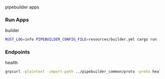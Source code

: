pipebuilder apps
### Run Apps
builder
```sh
RUST_LOG=info PIPEBUILDER_CONFIG_FILE=resources/builder.yml cargo run --bin builder
```
### Endpoints
health
```sh
grpcurl -plaintext -import-path ../pipebuilder_common/proto -proto health.proto 127.0.0.1:19000 health.Health/Health
```
